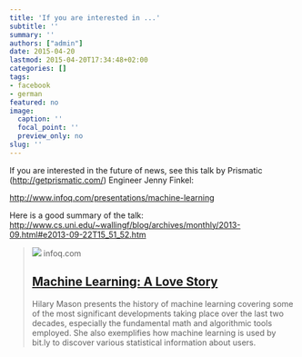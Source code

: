 ```yaml
---
title: 'If you are interested in ...'
subtitle: ''
summary: ''
authors: ["admin"]
date: 2015-04-20
lastmod: 2015-04-20T17:34:48+02:00
categories: []
tags:
- facebook
- german
featured: no
image:
  caption: ''
  focal_point: ''
  preview_only: no
slug: ''
---
```

If you are interested in the future of news, see this talk by Prismatic (http://getprismatic.com/) Engineer Jenny Finkel:

http://www.infoq.com/presentations/machine-learning

Here is a good summary of the talk:
http://www.cs.uni.edu/~wallingf/blog/archives/monthly/2013-09.html#e2013-09-22T15_51_52.htm
> [![](https://res.infoq.com/presentations/machine-learning-story/en/smallimage/mason.JPG)](http://www.infoq.com/presentations/machine-learning)
> infoq.com
> ## [Machine Learning: A Love Story ](http://www.infoq.com/presentations/machine-learning)
>
>Hilary Mason presents the history of machine learning covering some of the most significant developments taking place over the last two decades, especially the fundamental math and algorithmic tools employed. She also exemplifies how machine learning is used by bit.ly to discover various statistical information about users.


